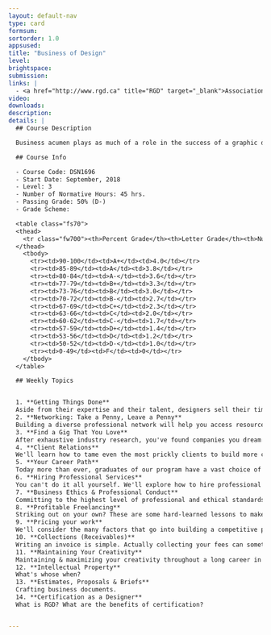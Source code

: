 ```yaml
---
layout: default-nav
type: card
formsum:
sortorder: 1.0
appsused:
title: "Business of Design"
level: 
brightspace: 
submission:
links: |
  - <a href="http://www.rgd.ca" title="RGD" target="_blank">Association of Registered Graphic Designers of Ontario</a>
video: 
downloads: 
description: 
details: |
  ## Course Description

  Business acumen plays as much of a role in the success of a graphic designer as do mastery of colour, layout and typography. Students interact with industry professionals who share their current, in-depth knowledge in their area of expertise. Guest lectures allow students to acquire the latest relevant and specialized knowledge about finance, intellectual property, ethics, employment and more. Through case studies, group activities and quizzes, students take steps towards gainful employment or even starting their own graphic design firm.

  ## Course Info

  - Course Code: DSN1696
  - Start Date: September, 2018
  - Level: 3
  - Number of Normative Hours: 45 hrs.
  - Passing Grade: 50% (D-)
  - Grade Scheme:

  <table class="fs70">
  <thead>
    <tr class="fw700"><th>Percent Grade</th><th>Letter Grade</th><th>Numeric Grade</th></tr>
  </thead>
    <tbody>
      <tr><td>90-100</td><td>A+</td><td>4.0</td></tr>
      <tr><td>85-89</td><td>A</td><td>3.8</td></tr>
      <tr><td>80-84</td><td>A-</td><td>3.6</td></tr>
      <tr><td>77-79</td><td>B+</td><td>3.3</td></tr>
      <tr><td>73-76</td><td>B</td><td>3.0</td></tr>
      <tr><td>70-72</td><td>B-</td><td>2.7</td></tr>
      <tr><td>67-69</td><td>C+</td><td>2.3</td></tr>
      <tr><td>63-66</td><td>C</td><td>2.0</td></tr>
      <tr><td>60-62</td><td>C-</td><td>1.7</td></tr>
      <tr><td>57-59</td><td>D+</td><td>1.4</td></tr>
      <tr><td>53-56</td><td>D</td><td>1.2</td></tr>
      <tr><td>50-52</td><td>D-</td><td>1.0</td></tr>
      <tr><td>0-49</td><td>F</td><td>0</td></tr>
    </tbody>
  </table>

  ## Weekly Topics


  1. **Getting Things Done**
  Aside from their expertise and their talent, designers sell their time. We'll learn to maximize our productivity.
  2. **Networking: Take a Penny, Leave a Penny**
  Building a diverse professional network will help you access resources you couldn't find otherwise. You'll also be able to offer support to others, which can be a reward in itself.
  3. **Find a Gig That You Love**
  After exhaustive industry research, you've found companies you dream of working for. Where do you go from here? Portfolio, interview, followup, etc... Oh, my!
  4. **Client Relations**
  We'll learn how to tame even the most prickly clients to build more collegial relationships.
  5. **Your Career Path**
  Today more than ever, graduates of our program have a vast choice of design disciplines available to them. We'll help you carve out a path for maximum professional fulfillment.
  6. **Hiring Professional Services**
  You can't do it all yourself. We'll explore how to hire professional services such as photographers, writers, translators and even accountants.
  7. **Business Ethics & Professional Conduct**
  Committing to the highest level of professional and ethical standards will 
  8. **Profitable Freelancing**
  Striking out on your own? These are some hard-learned lessons to make sure you prosper.
  9. **Pricing your work**
  We'll consider the many factors that go into building a competitive price list.
  10. **Collections (Receivables)**
  Writing an invoice is simple. Actually collecting your fees can sometimes be challenging.
  11. **Maintaining Your Creativity**
  Maintaining & maximizing your creativity throughout a long career in design.
  12. **Intellectual Property**
  What's whose when?
  13. **Estimates, Proposals & Briefs**
  Crafting business documents.
  14. **Certification as a Designer**
  What is RGD? What are the benefits of certification?


---
```

